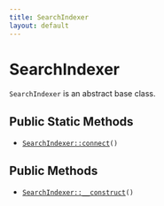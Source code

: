 ```yaml
---
title: SearchIndexer
layout: default
---
```


# SearchIndexer

<code>SearchIndexer</code> is an abstract base class.

## Public Static Methods

* <code><a href="SearchIndexer%3A%3Aconnect">SearchIndexer::connect</a>()</code>

## Public Methods

* <code><a href="SearchIndexer%3A%3A__construct">SearchIndexer::__construct</a>()</code>

